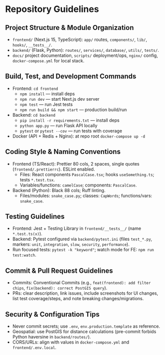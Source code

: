 # Repository Guidelines

## Project Structure & Module Organization
- `frontend/` (Next.js 15, TypeScript): `app/` routes, `components/`, `lib/`, `hooks/`, `__tests__/`.
- `backend/` (Flask, Python): `routes/`, `services/`, `database/`, `utils/`, `tests/`.
- `docs/` project documentation, `scripts/` deployment/ops, `nginx/` config, `docker-compose.yml` for local stack.

## Build, Test, and Development Commands
- Frontend: `cd frontend`
  - `npm install` — install deps
  - `npm run dev` — start Next.js dev server
  - `npm test` — run Jest tests
  - `npm run build && npm start` — production build/run
- Backend: `cd backend`
  - `pip install -r requirements.txt` — install deps
  - `python app.py` — run Flask API locally
  - `pytest` or `pytest --cov` — run tests with coverage
- Docker (API + Redis + Nginx): at repo root `docker-compose up -d`

## Coding Style & Naming Conventions
- Frontend (TS/React): Prettier 80 cols, 2 spaces, single quotes (`frontend/.prettierrc`). ESLint enabled.
  - Files: React components `PascalCase.tsx`; hooks `useSomething.ts`; tests `*.test.tsx`.
  - Variables/functions: `camelCase`; components: `PascalCase`.
- Backend (Python): Black 88 cols; Ruff linting.
  - Files/modules: `snake_case.py`; classes: `CapWords`; functions/vars: `snake_case`.

## Testing Guidelines
- Frontend: Jest + Testing Library in `frontend/__tests__/` (name `*.test.ts(x)`).
- Backend: Pytest configured via `backend/pytest.ini` (files `test_*.py`, markers: `unit`, `integration`, `slow`, `security`, `performance`).
- Run focused tests: `pytest -k "keyword"`; watch mode for FE: `npm run test:watch`.

## Commit & Pull Request Guidelines
- Commits: Conventional Commits (e.g., `feat(frontend): add filter chips`, `fix(backend): correct PostGIS query`).
- PRs: clear description, link issues, include screenshots for UI changes, list test coverage/steps, and note breaking changes/migrations.

## Security & Configuration Tips
- Never commit secrets; use `.env`, `env.production.template` as reference.
- Geospatial: use PostGIS for distance calculations (pre-commit forbids Python haversine in `backend/routes/`).
- CORS/URLs: align with values in `docker-compose.yml` and `frontend/.env.local`.

